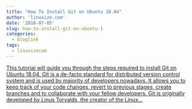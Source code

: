 ```yaml
---
title: "How To Install Git on Ubuntu 18.04"
author: 'linuxize.com'
date: '2018-07-05'
slug: how-to-install-git-on-ubuntu-1
categories:
  - bloglink
tags:
  - linuxizecom
---
```


[This tutorial will guide you through the steps required to install Git on Ubuntu 18.04. Git is a de-facto standard for distributed version control system and is used by majority of developers nowadays. It allows you to keep track of your code changes, revert to previous stages, create branches and to collaborate with your fellow developers. Git is originally developed by Linus Torvalds, the creator of the Linux...<click to read more>](https://linuxize.com/post/how-to-install-git-on-ubuntu-18-04/)


